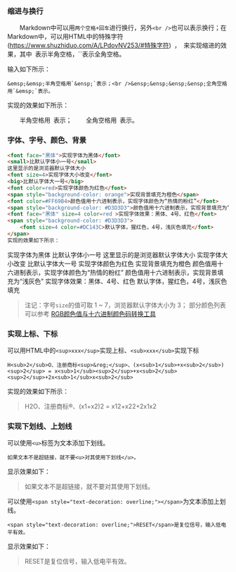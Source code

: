 ### 缩进与换行

  Markdown中可以用`两个空格+回车`进行换行，另外`<br />`也可以表示换行；在Markdown中，可以用HTML中的特殊字符(https://www.shuzhiduo.com/A/LPdovNV253/#特殊字符)` `，` `来实现缩进的效果，其中` `表示半角空格，``表示全角空格。

输入如下所示：

```
&emsp;&emsp;半角空格用`&ensp;`表示；<br />&ensp;&ensp;&ensp;&ensp;全角空格用`&emsp;`表示。
```

实现的效果如下所示：

  半角空格用 表示；
    全角空格用` `表示。

### 字体、字号、颜色、背景

```html
<font face="黑体">实现字体为黑体</font>
<small>比默认字体小一号</small>
这里显示的是浏览器默认字体大小
<font size=4>实现字体大小改变</font>
<big>比默认字体大一号</big>
<font color=red>实现字体颜色为红色</font>
<span style="background-color: orange">实现背景填充为橙色</span>
<font color=#FF69B4>颜色值用十六进制表示，实现字体颜色为“热情的粉红”</font>
<span style="background-color: #D3D3D3">颜色值用十六进制表示，实现背景填充为“浅灰色”</span>
<font face="黑体" size=4 color=red >实现字体效果：黑体、4号、红色</font>
<span style="background-color: #D3D3D3">
    <font size=4 color=#DC143C>默认字体，猩红色，4号，浅灰色填充</font>
</span>
实现的效果如下所示：
```

实现字体为黑体
比默认字体小一号
这里显示的是浏览器默认字体大小
实现字体大小改变
比默认字体大一号
实现字体颜色为红色
实现背景填充为橙色
颜色值用十六进制表示，实现字体颜色为“热情的粉红”
颜色值用十六进制表示，实现背景填充为“浅灰色”
实现字体效果：黑体、4号、红色
默认字体，猩红色，4号，浅灰色填充

> 注记：字号`size`的值可取 1 ~ 7，浏览器默认字体大小为 3；
> 部分颜色列表可以参考 [RGB颜色值与十六进制颜色码转换工具](http://www.sioe.cn/yingyong/yanse-rgb-16/)

### 实现上标、下标

可以用HTML中的`<sup>xxx</sup>`实现上标、`<sub>xxx</sub>`实现下标

```
H<sub>2</sub>O、注册商标<sup>&reg;</sup>、(x<sub>1</sub>+x<sub>2</sub>)<sup>2</sup> = x<sub>1</sub><sup>2</sup>+x<sub>2</sub><sup>2</sup>+2x<sub>1</sub>x<sub>2</sub>
```

实现的效果如下所示：

> H2O、注册商标®、(x1+x2)2 = x12+x22+2x1x2

### 实现下划线、上划线

可以使用`<u>`标签为文本添加下划线。

```
如果文本不是超链接，就不要<u>对其使用下划线</u>。
```

显示效果如下：

> 如果文本不是超链接，就不要对其使用下划线。

可以使用`<span style="text-decoration: overline;"></span>`为文本添加上划线。

```
<span style="text-decoration: overline;">RESET</span>是复位信号，输入低电平有效。
```

显示效果如下：

> RESET是复位信号，输入低电平有效。